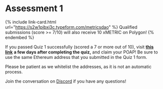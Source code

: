 # Assessment 1

{% include link-card.html url="https://s2w1pibxi3c.typeform.com/metricsdao" %}
Qualified submissions (score >= 7/10) will also receive 10 xMETRIC on Polygon!
{% endembed %}

If you passed Quiz 1 successfully (scored a 7 or more out of 10), visit [**this link**](https://poap.delivery/blockchainanalytics1) **a few days after completing the quiz,** and claim your POAP! Be sure to use the same Ethereum address that you submitted in the Quiz 1 form.&#x20;

Please be patient as we whitelist the addresses, as it is not an automatic process.

Join the conversation on [Discord](https://discord.com/channels/902943676685230100/992490932412883064) if you have any questions!
